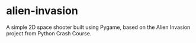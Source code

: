 # alien-invasion
A simple 2D space shooter built using Pygame, based on the Alien Invasion project from Python Crash Course.
